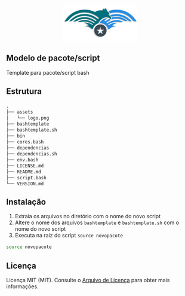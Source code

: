 
<p align="center" class="text-center" style="text-align:center;"><a href="https://github.com/marcelosenabr" target="_blank"><img src="assets/logo.png" width="200"></a></p>

## Modelo de pacote/script

Template para pacote/script bash

## Estrutura

```
.
├── assets
│   └── logo.png
├── bashtemplate
├── bashtemplate.sh
├── bin
├── cores.bash
├── dependencias
├── dependencias.sh
├── env.bash
├── LICENSE.md
├── README.md
├── script.bash
└── VERSION.md
```

## Instalação

1. Extraia os arquivos no diretório com o nome do novo script
2. Altere o nome dos arquivos `bashtemplate` e `bashtemplate.sh` com o nome do novo script
3. Executa na raiz do script `source novopacote`

```bash
source novopacote
```

## Licença

Licença MIT (MIT). Consulte o [Arquivo de Licença](LICENSE.md) para obter mais informações.

